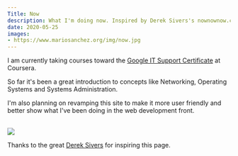 ```yaml
---
Title: Now
description: What I'm doing now. Inspired by Derek Sivers's nownownow.com project.
date: 2020-05-25
images:
- https://www.mariosanchez.org/img/now.jpg
---
```


I am currently taking courses toward the [Google IT Support Certificate](https://www.coursera.org/professional-certificates/google-it-support?utm_source=gg&utm_medium=sem&utm_campaign=GoogleITSupport-JobResources&campaignid=386854095&adgroupid=1212761787890085&device=c&keyword=google%20it%20support&matchtype=p&network=o&devicemodel=&adpostion=&creativeid=&hide_mobile_promo&msclkid=dd405ee3c2aa10cf540b3e269bdbeaa9&utm_term=google%20it%20support&utm_content=Google%20IT%20Support%20Certificate%20Non%20Branded) at Coursera.

So far it's been a great introduction to concepts like Networking, Operating Systems and Systems Administration. 

I'm also planning on revamping this site to make it more user friendly and better show what I've been doing in the web development front.

<br />

<img src="/img/now.jpg" class="gallery large">

Thanks to the great [Derek Sivers](http://sivers.org/nowff) for inspiring this page.
